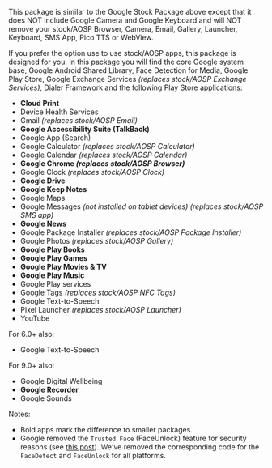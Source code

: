 This package is similar to the Google Stock Package above except that it does NOT include Google Camera and Google Keyboard and will NOT remove your stock/AOSP Browser, Camera, Email, Gallery, Launcher, Keyboard, SMS App, Pico TTS or WebView.

If you prefer the option use to use stock/AOSP apps, this package is designed for you.
In this package you will find the core Google system base, Google Android Shared Library, Face Detection for Media, Google Play Store, Google Exchange Services _(replaces stock/AOSP Exchange Services)_, Dialer Framework and the following Play Store applications:

* **Cloud Print**
* Device Health Services
* Gmail _(replaces stock/AOSP Email)_
* **Google Accessibility Suite (TalkBack)**
* Google App (Search)
* Google Calculator _(replaces stock/AOSP Calculator)_
* Google Calendar _(replaces stock/AOSP Calendar)_
* **Google Chrome _(replaces stock/AOSP Browser)_**
* Google Clock _(replaces stock/AOSP Clock)_
* **Google Drive**
* **Google Keep Notes**
* Google Maps
* Google Messages _(not installed on tablet devices)_ _(replaces stock/AOSP SMS app)_
* **Google News**
* Google Package Installer _(replaces stock/AOSP Package Installer)_
* Google Photos _(replaces stock/AOSP Gallery)_
* **Google Play Books**
* **Google Play Games**
* **Google Play Movies & TV**
* **Google Play Music**
* Google Play services
* Google Tags _(replaces stock/AOSP NFC Tags)_
* Google Text-to-Speech
* Pixel Launcher _(replaces stock/AOSP Launcher)_
* YouTube

For 6.0+ also:
* Google Text-to-Speech

For 9.0+ also:
* Google Digital Wellbeing
* **Google Recorder**
* Google Sounds

Notes:
* Bold apps mark the difference to smaller packages.
* Google removed the `Trusted Face` (FaceUnlock) feature for security reasons (see [this post](https://www.androidpolice.com/2019/09/04/trusted-face-smart-unlock-method-has-been-removed-from-android-devices/)). We've removed the corresponding code for the `FaceDetect` and `FaceUnlock` for all platforms.